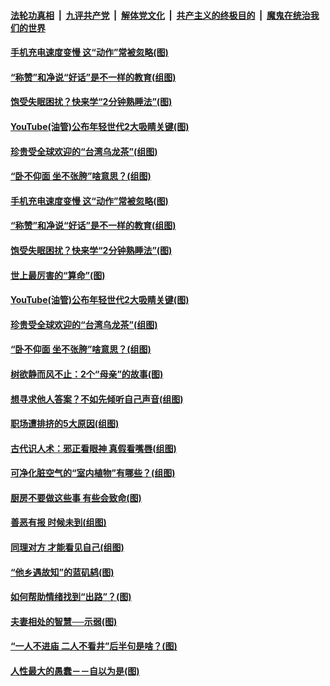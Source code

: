 

####  [法轮功真相](../../../../basic/blob/master/README.md?t=11120031) &nbsp;|&nbsp; [九评共产党](../../../../9ping.md/blob/master/README.md?t=11120031) &nbsp;|&nbsp; [解体党文化](../../../../jtdwh.md/blob/master/README.md?t=11120031)  &nbsp;|&nbsp; [共产主义的终极目的](../../../../gczydzjmd.md/blob/master/README.md?t=11120031) &nbsp;|&nbsp; [魔鬼在统治我们的世界](../../../../mgztzwmdsj.md/blob/master/README.md?t=11120031) 

#### [手机充电速度变慢 这“动作”常被忽略(图)](../pages/p8/952164.md?t=11120031) 

#### [“称赞”和净说“好话”是不一样的教育(组图)](../pages/p8/952047.md?t=11120031) 

#### [饱受失眠困扰？快来学“2分钟熟睡法”(图)](../pages/p8/952160.md?t=11120031) 

#### [YouTube(油管)公布年轻世代2大吸睛关键(图)](../pages/p8/952068.md?t=11120031) 

#### [珍贵受全球欢迎的“台湾乌龙茶”(组图)](../pages/p8/952055.md?t=11120031) 

#### [“卧不仰面 坐不张胯”啥意思？(组图)](../pages/p8/952042.md?t=11120031) 

#### [手机充电速度变慢 这“动作”常被忽略(图)](../pages/p8/952164.md?t=11120031) 

#### [“称赞”和净说“好话”是不一样的教育(组图)](../pages/p8/952047.md?t=11120031) 

#### [饱受失眠困扰？快来学“2分钟熟睡法”(图)](../pages/p8/952160.md?t=11120031) 

#### [世上最厉害的“算命”(图)](../pages/p8/951612.md?t=11120031) 

#### [YouTube(油管)公布年轻世代2大吸睛关键(图)](../pages/p8/952068.md?t=11120031) 

#### [珍贵受全球欢迎的“台湾乌龙茶”(组图)](../pages/p8/952055.md?t=11120031) 

#### [“卧不仰面 坐不张胯”啥意思？(组图)](../pages/p8/952042.md?t=11120031) 

#### [树欲静而风不止：2个“母亲”的故事(图)](../pages/p8/951629.md?t=11120031) 

#### [想寻求他人答案？不如先倾听自己声音(组图)](../pages/p8/951953.md?t=11120031) 

#### [职场遭排挤的5大原因(组图)](../pages/p8/951951.md?t=11120031) 

#### [古代识人术：邪正看眼神 真假看嘴唇(组图)](../pages/p8/951935.md?t=11120031) 

#### [可净化脏空气的“室内植物”有哪些？(组图)](../pages/p8/951829.md?t=11120031) 

#### [厨房不要做这些事 有些会致命(图)](../pages/p8/951588.md?t=11120031) 

#### [善恶有报 时候未到(组图)](../pages/p8/951604.md?t=11120031) 

#### [同理对方 才能看见自己(组图)](../pages/p8/951802.md?t=11120031) 

#### [“他乡遇故知”的蓝矶鸫(图)](../pages/p8/951781.md?t=11120031) 

#### [如何帮助情绪找到“出路”？(图)](../pages/p8/951774.md?t=11120031) 

#### [夫妻相处的智慧──示弱(图)](../pages/p8/951772.md?t=11120031) 

#### [“一人不进庙 二人不看井”后半句是啥？(图)](../pages/p8/951728.md?t=11120031) 

#### [人性最大的愚蠢－－自以为是(图)](../pages/p8/951399.md?t=11120031) 

